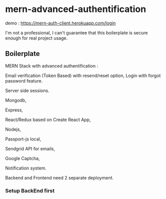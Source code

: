 
# mern-advanced-authentification

demo : https://mern-auth-client.herokuapp.com/login

I'm not a professional, I can't guarantee that this boilerplate is secure enough for real project usage.

## Boilerplate 

MERN Stack with advanced authentification :

Email verification (Token Based) with resend/reset option, Login with forgot password feature.

Server side sessions.

Mongodb, 

Express,

React/Redux based on Create React App,

Nodejs,

Passport-js local,

Sendgrid API for emails,

Google Captcha,

Notification system.

Backend and Frontend need 2 separate deployment. 

### Setup BackEnd first
